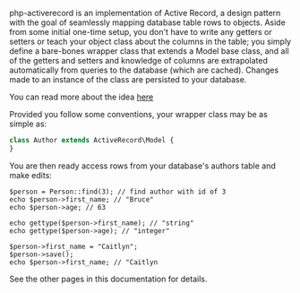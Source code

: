 php-activerecord is an implementation of Active Record, a design pattern with the goal of seamlessly mapping database table rows to objects. Aside from some initial one-time setup, you don't have to write any getters or setters or teach your object class about the columns in the table; you simply define a bare-bones wrapper class that extends a Model base class, and all of the getters and setters and knowledge of columns are extrapolated automatically from queries to the database (which are cached). Changes made to an instance of the class are persisted to your database.
 
 You can read more about the idea [here](https://en.wikipedia.org/wiki/Active_record_pattern)
 
 Provided you follow some conventions, your wrapper class may be as simple as:
  ```php
 class Author extends ActiveRecord\Model {
 }
 ```
 
 You are then ready access rows from your database's authors table and make edits:
 ```
 $person = Person::find(3); // find author with id of 3
 echo $person->first_name; // "Bruce"
 echo $person->age; // 63
 
 echo gettype($person->first_name); // "string"
 echo gettype($person->age); // "integer"
 
 $person->first_name = "Caitlyn";
 $person->save();
 echo $person->first_name; // "Caitlyn
 ```
 
 See the other pages in this documentation for details.